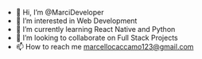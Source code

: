 - 👋 Hi, I’m @MarciDeveloper
- 👀 I’m interested in Web Development
- 🌱 I’m currently learning React Native and Python
- 💞️ I’m looking to collaborate on Full Stack Projects
- 📫 How to reach me marcellocaccamo123@gmail.com

<!---
MarciDeveloper/MarciDeveloper is a ✨ special ✨ repository because its `README.md` (this file) appears on your GitHub profile.
You can click the Preview link to take a look at your changes.
--->
